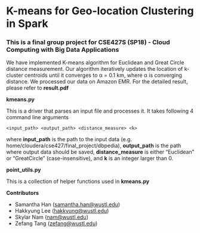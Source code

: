 # K-means for Geo-location Clustering in Spark

### This is a final group project for CSE427S (SP18) - Cloud Computing with Big Data Applications

We have implemented K-means algorithm for Euclidean and Great Circle distance measurement. Our algorithm iteratively updates the location of k-cluster centroids until it converges to α = 0.1 km, where α is converging distance. We processed our data on Amazon EMR. For the detailed result, please refer to **result.pdf** 

**kmeans.py**

This is a driver that parses an input file and processes it. It takes following 4 command line arguments

    <input_path> <output_path> <distance_measure> <k>
where **input\_path** is the path to the input data (e.g. home/cloudera/cse427/final_project/dbpedia), **output\_path** is the path where output data should be saved, **distance\_measure** is either “Euclidean” or “GreatCircle” (case-insensitive), and **k** is an integer larger than 0.

**point\_utils.py**

This is a collection of helper functions used in **kmeans.py** 


**Contributors**

* Samantha Han (samantha.han@wustl.edu)
* Hakkyung Lee (hakkyung@wustl.edu)
* Skylar Nam (nam@wustl.edu)
* Zefang Tang (zefang@wustl.edu)
